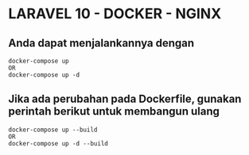 
# LARAVEL 10 - DOCKER - NGINX

## Anda dapat menjalankannya dengan
```
docker-compose up
OR
docker-compose up -d

```

## Jika ada perubahan pada Dockerfile, gunakan perintah berikut untuk membangun ulang
```
docker-compose up --build
OR
docker-compose up -d --build

```